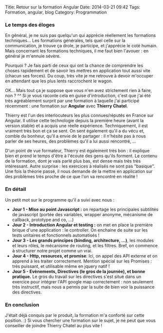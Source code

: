 Title: Retour sur la formation Angular
Date: 2014-03-21 09:42
Tags: Formation, angular, blog
Category: Programmation

### Le temps des éloges

En général, je ne suis pas quelqu'un qui apprécie réellement les formations techniques... Les formations générales, tels quel celle sur la communication, je trouve ça drole, je participe, et j'apprécie le coté humain. Mais concernant les formations techniques, il me faut bien l'avouer : en général je m'ennuie sévère. 

Pourquoi ? Je fais parti de ceux qui ont la chance de comprendre les choses rapidement et de savoir les mettres en application tout aussi vite (chacun ses forces). Du coup, très vite je me retrouve à devoir m'occuper en attendant que les plus lents raccrochent le wagon.

OK... Mais tout ça je suppose que vous n'en avez strictement rien à faire, non ? ^^ Si je vous raconte cela en guise d'introduction, c'est que j'ai été très agréablement surprit par une formation à laquelle j'ai participé récemment : une formation sur __Angular__ avec __Thierry Chatel__.

Thierry est l'un des interlocuteurs les plus connues/réputés en France sur Angular. Il utilise cette technologie depuis la première heure (avant la version stable) et a acquis une réelle expérience. Techniquement, il est vraiment très bon et ça se sent. On sent également qu'il a du vécu et, comble du bonheur, qu'il a envie de le partager : il n'hésite pas à nous parler de ses heures, des problèmes qu'il a lui aussi rencontré, ...

D'un point de vue formateur, Thierry est également très bon : il explique bien et prend le temps d'être à l'écoute des gens qu'ils forment. Le contenu de la formation, dont je vais parlé plus bas, est dense mais très très intéressant. Autre surprise : les exercices à réalisés ne sont pas "basique". Une fois la théorie passé, il nous demande de la mettre en application sur des problèmes très proche de ce que l'on va rencontré en réalité !

### En détail

Un petit mot sur le programme qu'il a suivi avec nous :

- __Jour 1 - Mise au point Javascript :__ on repartage les principales subtilités de javascript (portée des variables, wrapper anonyme, mécanisme de callback, prototype and co, ...)
- __Jour 2 - Introduction Angular et testing :__ on met en place la première brique d'une application : le controller. On enchaine de suite sur les tests unitaires et fonctionnels automatisés !
- __Jour 3 - Les grands principes (binding, architecture, ...)__, les modules et leurs rôles, le mécanisme de routing, et les filtres. Bref, on commence à structurer notre projet comme un vrai.
- __Jour 4 - Http, resources, et promise__: Ici, on appel des API externe et on apprend à les traiter correctement. Mention spécial sur les Promises : très puissant, et utilisable même en jquery natif !
- __Jour 5 - Evènements, Directives (le gros de la journée), et bonne pratique.__ Le gros du travail sur les directives s'est situé dans un exercice pour intégrer l'API google map correctement : non seulement très instructif, mais nous a permis par la suite de bien voir la puissance des directives.

### En conclusion

J'était déjà conquis par le produit, la formation m'a conforté sur cette position. :) Si vous chercher une formation sur le sujet, je ne peut que vous conseiller de joindre Thierry Chatel au plus vite !